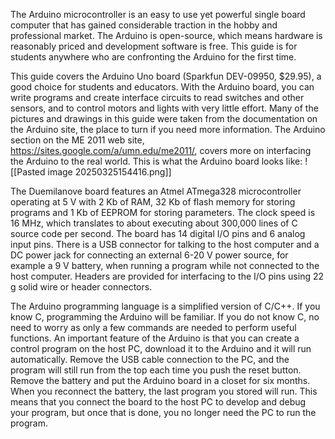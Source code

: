 The Arduino microcontroller is an easy to use yet powerful single board computer that has gained considerable traction in the hobby and professional market. The Arduino is open-source, which means hardware is reasonably priced and development software is free. This guide is for students anywhere who are confronting the Arduino for the first time. 

This guide covers the Arduino Uno board (Sparkfun DEV-09950, $29.95), a good choice for students and educators. With the Arduino board, you can write programs and create interface circuits to read switches and other sensors, and to control motors and lights with very little effort. Many of the pictures and drawings in this guide were taken from the documentation on the Arduino site, the place to turn if you need more information. The Arduino section on the ME 2011 web site, https://sites.google.com/a/umn.edu/me2011/, covers more on interfacing the Arduino to the real world. This is what the Arduino board looks like:
![[Pasted image 20250325154416.png]]

The Duemilanove board features an Atmel ATmega328 microcontroller operating at 5 V with 2 Kb of RAM, 32 Kb of flash memory for storing programs and 1 Kb of EEPROM for storing parameters. The clock speed is 16 MHz, which translates to about executing about 300,000 lines of C source code per second. The board has 14 digital I/O pins and 6 analog input pins. There is a USB connector for talking to the host computer and a DC power jack for connecting an external 6-20 V power source, for example a 9 V battery, when running a program while not connected to the host computer. Headers are provided for interfacing to the I/O pins using 22 g solid wire or header connectors.

The Arduino programming language is a simplified version of C/C++. If you know C, programming the Arduino will be familiar. If you do not know C, no need to worry as only a few commands are needed to perform useful functions. 
An important feature of the Arduino is that you can create a control program on the host PC, download it to the Arduino and it will run automatically. Remove the USB cable connection to the PC, and the program will still run from the top each time you push the reset button. Remove the battery and put the Arduino board in a closet for six months. When you reconnect the battery, the last program you stored will run. This means that you connect the board to the host PC to develop and debug your program, but once that is done, you no longer need the PC to run the program.


